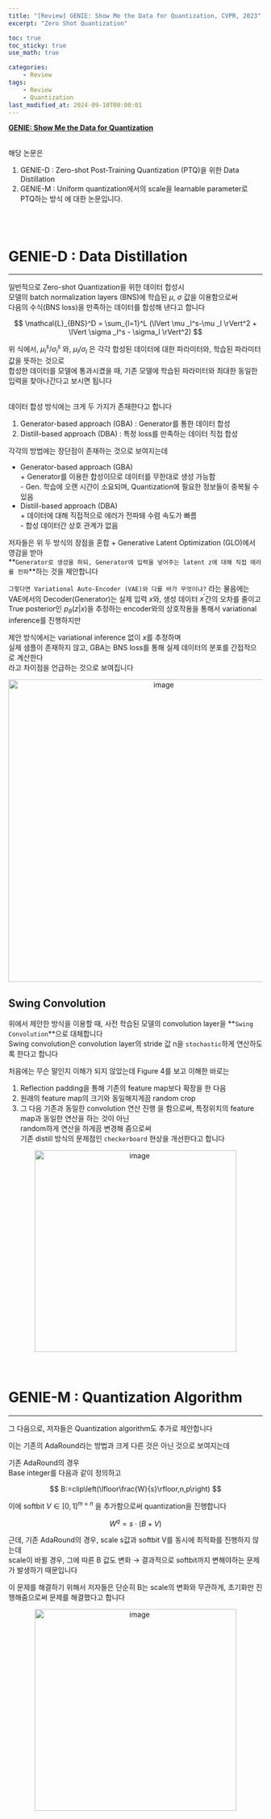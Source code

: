 ```yaml
---
title: "[Review] GENIE: Show Me the Data for Quantization, CVPR, 2023"
excerpt: "Zero Shot Quantization"

toc: true
toc_sticky: true
use_math: true

categories:
    - Review
tags:
    - Review
    - Quantization
last_modified_at: 2024-09-10T00:00:01
---
```


<!--bundle exec jekyll serve : 임시 확인-->


**[GENIE: Show Me the Data for Quantization](https://openaccess.thecvf.com/content/CVPR2023/html/Jeon_Genie_Show_Me_the_Data_for_Quantization_CVPR_2023_paper.html)**
<br>
<br>

해당 논문은
1. GENIE-D : Zero-shot Post-Training Quantization (PTQ)을 위한 Data Distillation
2. GENIE-M : Uniform quantization에서의 scale을 learnable parameter로 PTQ하는 방식
에 대한 논문입니다.

<br>
<br>

# GENIE-D : Data Distillation
---
일반적으로 Zero-shot Quantization을 위한 데이터 합성시<br>
모델의 batch normalization layers (BNS)에 학습된 $\mu$, $\sigma$ 값을 이용함으로써<br>
다음의 수식(BNS loss)을 만족하는 데이터를 합성해 낸다고 합니다<br>

$$
\mathcal{L}_{BNS}^D = \sum_{l=1}^L (\lVert \mu _l^s-\mu _l \rVert^2 + \lVert \sigma _l^s - \sigma_l \rVert^2)
$$

위 식에서, $\mu _l^s / \sigma _l^s$ 와, $\mu _l / \sigma _l$ 은 각각 합성된 데이터에 대한 파라미터와, 학습된 파라미터 값을 뜻하는 것으로<br>
합성한 데이터를 모델에 통과시켰을 때, 기존 모델에 학습된 파라미터와 최대한 동일한 입력을 찾아나간다고 보시면 됩니다<br>
<br>

데이터 합성 방식에는 크게 두 가지가 존재한다고 합니다
1. Generator-based approach (GBA) : Generator를 통한 데이터 합성
2. Distill-based approach (DBA) : 특정 loss를 만족하는 데이터 직접 합성

각각의 방법에는 장단점이 존재하는 것으로 보여지는데

+ Generator-based approach (GBA)<br>
    \+ Generator를 이용한 합성이므로 데이터를 무한대로 생성 가능함<br>
    \- Gen. 학습에 오랜 시간이 소요되며, Quantization에 필요한 정보들이 중복될 수 있음
+ Distill-based approach (DBA)<br>
    \+ 데이터에 대해 직접적으로 에러가 전파돼 수렴 속도가 빠름<br>
    \- 합성 데이터간 상호 관계가 없음<br>

저자들은 위 두 방식의 장점을 혼합 + Generative Latent Optimization (GLO)에서 영감을 받아<br>
**`Generator로 생성을 하되, Generator에 입력을 넣어주는 latent z에 대해 직접 에러를 전파`**하는 것을 제안합니다<br>

`그렇다면 Variational Auto-Encoder (VAE)와 다를 바가 무엇이냐?` 라는 물음에는<br>
VAE에서의 Decoder(Generator)는 실제 입력 $x$와, 생성 데이터 $x^\prime$간의 오차를 줄이고<br>
True posterior인 $p_\theta(z|x)$을 추정하는 encoder와의 상호작용을 통해서 variational inference를 진행하지만<br>

제안 방식에서는 variational inference 없이 $x$를 추정하며<br>
실제 샘플이 존재하지 않고, GBA는 BNS loss를 통해 실제 데이터의 분포를 간접적으로 계산한다<br>
라고 차이점을 언급하는 것으로 보여집니다<br>

<center><img width="600" alt="image" src="https://github.com/user-attachments/assets/a3b3fd83-d3a7-48dd-b72a-6c03f84f1dbe"></center>

## Swing Convolution
위에서 제안한 방식을 이용할 때, 사전 학습된 모델의 convolution layer을 **`Swing Convolution`**으로 대체합니다<br>
Swing convolution은 convolution layer의 stride 값 n을 `stochastic`하게 연산하도록 한다고 합니다<br>

처음에는 무슨 말인지 이해가 되지 않았는데 Figure 4를 보고 이해한 바로는<br>
1. Reflection padding을 통해 기존의 feature map보다 확장을 한 다음<br>
2. 원래의 feature map의 크기와 동일해지게끔 random crop
3. 그 다음 기존과 동일한 convolution 연산 진행
을 함으로써, 특정위치의 feature map과 동일한 연산을 하는 것이 아닌<br>
random하게 연산을 하게끔 변경해 줌으로써<br>
기존 distill 방식의 문제점인 `checkerboard` 현상을 개선한다고 합니다


<center><img width="400" alt="image" src="https://github.com/user-attachments/assets/a6a449ef-047c-4894-9cb1-047e5b8ca5ac"></center>

<br>
<br>


# GENIE-M : Quantization Algorithm
---
그 다음으로, 저자들은 Quantization algorithm도 추가로 제안합니다<br>

이는 기존의 AdaRound라는 방법과 크게 다른 것은 아닌 것으로 보여지는데<br>

기존 AdaRound의 경우<br>
Base integer를 다음과 같이 정의하고

$$
B:=clip\left(\lfloor\frac{W}{s}\rfloor,n,p\right)
$$

이에 softbit $V\in[0,1]^{m\times n}$ 을 추가함으로써 quantization을 진행합니다

$$
W^q = s \cdot (B+V)
$$

근데, 기존 AdaRound의 경우, scale s값과 softbit V를 동시에 최적화를 진행하지 않는데<br>
scale이 바뀔 경우, 그에 따른 B 값도 변화 → 결과적으로 softbit까지 변해야하는 문제가 발생하기 때문입니다<br>

이 문제를 해결하기 위해서 저자들은 단순히 B는 scale의 변화와 무관하게, 초기화만 진행해줌으로써 문제를 해결했다고 합니다

<center><img width="400" alt="image" src="https://github.com/user-attachments/assets/ee8a0510-daed-457d-b007-fe1aef583b1f"></center>